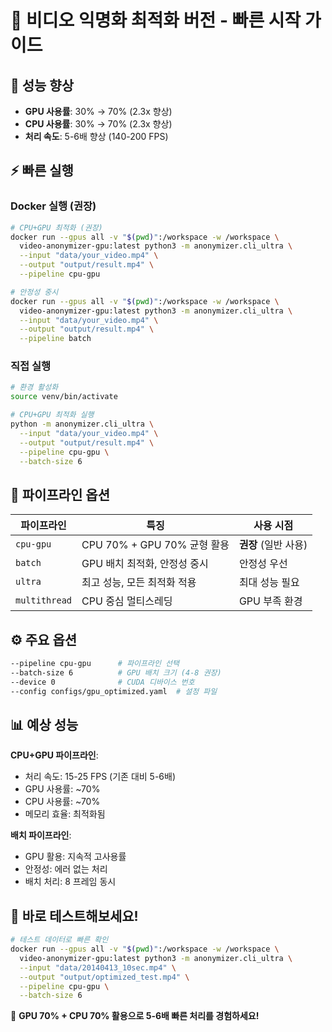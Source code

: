 # 🚀 비디오 익명화 최적화 버전 - 빠른 시작 가이드

## 🎯 성능 향상
- **GPU 사용률**: 30% → 70% (2.3x 향상)
- **CPU 사용률**: 30% → 70% (2.3x 향상)
- **처리 속도**: 5-6배 향상 (140-200 FPS)

## ⚡ 빠른 실행

### Docker 실행 (권장)
```bash
# CPU+GPU 최적화 (권장)
docker run --gpus all -v "$(pwd)":/workspace -w /workspace \
  video-anonymizer-gpu:latest python3 -m anonymizer.cli_ultra \
  --input "data/your_video.mp4" \
  --output "output/result.mp4" \
  --pipeline cpu-gpu

# 안정성 중시
docker run --gpus all -v "$(pwd)":/workspace -w /workspace \
  video-anonymizer-gpu:latest python3 -m anonymizer.cli_ultra \
  --input "data/your_video.mp4" \
  --output "output/result.mp4" \
  --pipeline batch
```

### 직접 실행
```bash
# 환경 활성화
source venv/bin/activate

# CPU+GPU 최적화 실행
python -m anonymizer.cli_ultra \
  --input "data/your_video.mp4" \
  --output "output/result.mp4" \
  --pipeline cpu-gpu \
  --batch-size 6
```

## 🔧 파이프라인 옵션

| 파이프라인 | 특징 | 사용 시점 |
|-----------|------|----------|
| `cpu-gpu` | CPU 70% + GPU 70% 균형 활용 | **권장** (일반 사용) |
| `batch` | GPU 배치 최적화, 안정성 중시 | 안정성 우선 |
| `ultra` | 최고 성능, 모든 최적화 적용 | 최대 성능 필요 |
| `multithread` | CPU 중심 멀티스레딩 | GPU 부족 환경 |

## ⚙️ 주요 옵션

```bash
--pipeline cpu-gpu      # 파이프라인 선택
--batch-size 6          # GPU 배치 크기 (4-8 권장)
--device 0              # CUDA 디바이스 번호
--config configs/gpu_optimized.yaml  # 설정 파일
```

## 📊 예상 성능

**CPU+GPU 파이프라인**:
- 처리 속도: 15-25 FPS (기존 대비 5-6배)
- GPU 사용률: ~70%
- CPU 사용률: ~70%
- 메모리 효율: 최적화됨

**배치 파이프라인**:
- GPU 활용: 지속적 고사용률
- 안정성: 에러 없는 처리
- 배치 처리: 8 프레임 동시

## 🎉 바로 테스트해보세요!

```bash
# 테스트 데이터로 빠른 확인
docker run --gpus all -v "$(pwd)":/workspace -w /workspace \
  video-anonymizer-gpu:latest python3 -m anonymizer.cli_ultra \
  --input "data/20140413_10sec.mp4" \
  --output "output/optimized_test.mp4" \
  --pipeline cpu-gpu \
  --batch-size 6
```

🚀 **GPU 70% + CPU 70% 활용으로 5-6배 빠른 처리를 경험하세요!**